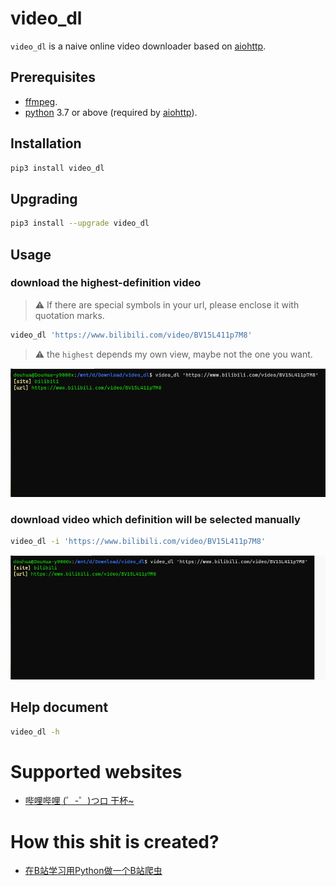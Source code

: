# video_dl

`video_dl` is a naive online video downloader based on [aiohttp](https://docs.aiohttp.org/en/stable/).

## Prerequisites
- [ffmpeg](https://ffmpeg.org/).
- [python](https://www.python.org) 3.7 or above (required by [aiohttp](https://docs.aiohttp.org/en/stable/)).

## Installation
```bash
pip3 install video_dl
```

## Upgrading
```bash
pip3 install --upgrade video_dl
```

## Usage
### download the highest-definition video
> :warning: If there are special symbols in your url, please enclose it with quotation marks. 
```bash
video_dl 'https://www.bilibili.com/video/BV15L411p7M8'
```
> :warning: the `highest` depends my own view, maybe not the one you want.

![Normal Usage](screenshots/normal_usage.gif)
### download video which definition will be selected manually
```bash
video_dl -i 'https://www.bilibili.com/video/BV15L411p7M8'
```
![Normal Usage](screenshots/interactive.gif)

## Help document
```bash
video_dl -h
```

# Supported websites
- [哔哩哔哩 (゜-゜)つロ 干杯~](https://www.bilibili.com/)

# How this shit is created?
- [在B站学习用Python做一个B站爬虫](https://www.bilibili.com/video/BV1nv411T798/)
